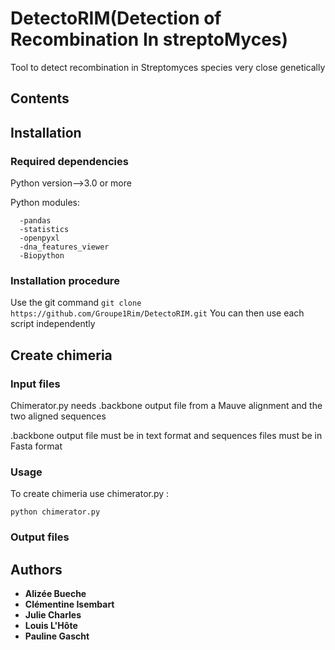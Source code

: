 

  # DetectoRIM(Detection of Recombination In streptoMyces)

Tool to detect recombination in Streptomyces species very close genetically

## Contents

## Installation

### Required dependencies
      
Python version-->3.0 or more

Python modules:

      -pandas
      -statistics
      -openpyxl
      -dna_features_viewer
      -Biopython
      
      
### Installation procedure

Use the git command ``git clone https://github.com/Groupe1Rim/DetectoRIM.git``
You can then use each script independently


## Create chimeria
### Input files

Chimerator.py needs .backbone output file from a Mauve alignment and the two aligned sequences

.backbone output file must be in text format and sequences files must be in Fasta format

### Usage

To create chimeria use chimerator.py :

``python chimerator.py``

### Output files






## Authors

* **Alizée Bueche** 
* **Clémentine Isembart** 
* **Julie Charles** 
* **Louis L'Hôte** 
* **Pauline Gascht**




    
     


